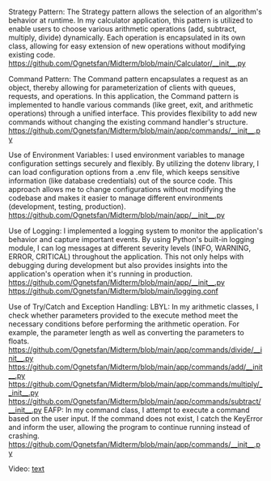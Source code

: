 Strategy Pattern:
The Strategy pattern allows the selection of an algorithm's behavior at runtime. In my calculator application, this pattern is utilized to enable users to choose various arithmetic operations (add, subtract, multiply, divide) dynamically. Each operation is encapsulated in its own class, allowing for easy extension of new operations without modifying existing code.
https://github.com/Ognetsfan/Midterm/blob/main/Calculator/__init__.py


Command Pattern:
The Command pattern encapsulates a request as an object, thereby allowing for parameterization of clients with queues, requests, and operations. In this application, the Command pattern is implemented to handle various commands (like greet, exit, and arithmetic operations) through a unified interface. This provides flexibility to add new commands without changing the existing command handler's structure.
https://github.com/Ognetsfan/Midterm/blob/main/app/commands/__init__.py

Use of Environment Variables:
I used environment variables to manage configuration settings securely and flexibly. By utilizing the dotenv library, I can load configuration options from a .env file, which keeps sensitive information (like database credentials) out of the source code. This approach allows me to change configurations without modifying the codebase and makes it easier to manage different environments (development, testing, production).
https://github.com/Ognetsfan/Midterm/blob/main/app/__init__.py

Use of Logging:
 I implemented a logging system to monitor the application's behavior and capture important events. By using Python's built-in logging module, I can log messages at different severity levels (INFO, WARNING, ERROR, CRITICAL) throughout the application. This not only helps with debugging during development but also provides insights into the application's operation when it's running in production.
 https://github.com/Ognetsfan/Midterm/blob/main/app/__init__.py
 https://github.com/Ognetsfan/Midterm/blob/main/logging.conf

 Use of Try/Catch and Exception Handling:
 LBYL: In my arithmetic classes, I check whether parameters provided to the execute method meet the necessary conditions before performing the arithmetic operation. For example, the parameter length as well as converting the parameters to floats.
 https://github.com/Ognetsfan/Midterm/blob/main/app/commands/divide/__init__.py
 https://github.com/Ognetsfan/Midterm/blob/main/app/commands/add/__init__.py
 https://github.com/Ognetsfan/Midterm/blob/main/app/commands/multiply/__init__.py
 https://github.com/Ognetsfan/Midterm/blob/main/app/commands/subtract/__init__.py
 EAFP: In my command class, I attempt to execute a command based on the user input. If the command does not exist, I catch the KeyError and inform the user, allowing the program to continue running instead of crashing.
 https://github.com/Ognetsfan/Midterm/blob/main/app/commands/__init__.py

 Video: [text](file:///c%3A/Users/xavsp/Videos/2024-11-03%2022-34-03.mkv)